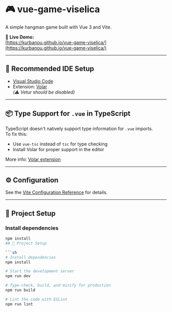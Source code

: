 # 🎮 vue-game-viselica

A simple hangman game built with Vue 3 and Vite.

🔗 **Live Demo:**  
[https://kurbanou.github.io/vue-game-viselica/](https://kurbanou.github.io/vue-game-viselica/)

---

## 🧰 Recommended IDE Setup

- [Visual Studio Code](https://code.visualstudio.com/)
- Extension: [Volar](https://marketplace.visualstudio.com/items?itemName=Vue.volar)  
  _(⚠️ Vetur should be disabled)_

---

## 📦 Type Support for `.vue` in TypeScript

TypeScript doesn't natively support type information for `.vue` imports.  
To fix this:

- Use `vue-tsc` instead of `tsc` for type checking
- Install Volar for proper support in the editor

More info: [Volar extension](https://marketplace.visualstudio.com/items?itemName=Vue.volar)

---

## ⚙️ Configuration

See the [Vite Configuration Reference](https://vite.dev/config/) for details.

---

## 🚀 Project Setup

### Install dependencies

```sh
npm install
## 🚀 Project Setup

```sh
# Install dependencies
npm install

# Start the development server
npm run dev

# Type-check, build, and minify for production
npm run build

# Lint the code with ESLint
npm run lint
